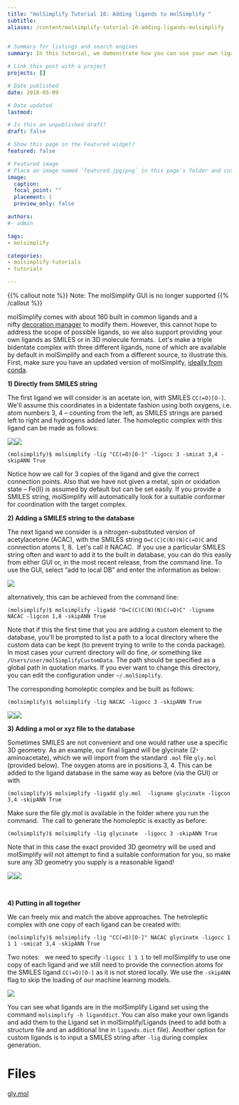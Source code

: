 ```yaml
---
title: "molSimplify Tutorial 10: Adding ligands to molSimplify "
subtitle:
aliases: /content/molsimplify-tutorial-10-adding-ligands-molsimplify
 

# Summary for listings and search engines
summary: In this tutorial, we demonstrate how you can use your own ligands in molSimplify by providing either SMILES strings or using 3D molecule formats.

# Link this post with a project
projects: []

# Date published
date: 2018-05-09

# Date updated
lastmod: 

# Is this an unpublished draft?
draft: false

# Show this page in the Featured widget?
featured: false

# Featured image
# Place an image named `featured.jpg/png` in this page's folder and customize its options here.
image:
  caption: 
  focal_point: ""
  placement: 1
  preview_only: false

authors:
#- admin

tags:
- molsimplify

categories:
- molsimplify-tutorials
- tutorials

---
```

{{% callout note %}}
Note: The molSimplify GUI is no longer supported
{{% /callout %}}

molSimplify comes with about 160 built in common ligands and a nifty [decoration manager](../2017-10-02-molsimplify-tutorial-7-easy-ligand-functionalization-molsimplify/) to modify them. However, this cannot hope to address the scope of possible ligands, so we also support providing your own ligands as SMILES or in 3D molecule formats.  Let's make a triple bidentate complex with three different ligands, none of which are available by default in molSimplify and each from a different source, to illustrate this. First, make sure you have an updated version of molSimplify, [ideally from conda](../2021-10-27-installing-molsimplify/).


**1) Directly from SMILES string**


The first ligand we will consider is an acetate ion, with SMILES `CC(=O)[O-]`. We'll assume this coordinates in a bidentate fashion using both oxygens, i.e. atom numbers 3, 4 – counting from the left, as SMILES strings are parsed left to right and hydrogens added later. The homoleptic complex with this ligand can be made as follows:


![](oac.png)![](homooac.png)


`(molsimplify)$ molsimplify -lig "CC(=O)[O-]" -ligocc 3 -smicat 3,4 -skipANN True`


Notice how we call for 3 copies of the ligand and give the correct connection points. Also that we have not given a metal, spin or oxidation state – Fe(II) is assumed by default but can be set easily. If you provide a SMILES string, molSimplify will automatically look for a suitable conformer for coordination with the target complex.


**2) Adding a SMILES string to the database**


The next ligand we consider is a nitrogen-substituted version of acetylacetone (ACAC), with the SMILES string `O=C(C)C(N)(N)C(=O)C` and connection atoms 1, 8.  Let's call it NACAC.  If you use a particular SMILES string often and want to add it to the built in database, you can do this easily from either GUI or, in the most recent release, from the command line. To use the GUI, select “add to local DB” and enter the information as below:


![](gui_0.png)


alternatively, this can be achieved from the command line:


`(molsimplify)$ molsimplify -ligadd "O=C(C)C(N)(N)C(=O)C" -ligname NACAC -ligcon 1,8 -skipANN True`


Note that if this the first time that you are adding a custom element to the database, you'll be prompted to list a path to a local directory where the custom data can be kept (to prevent trying to write to the conda package). In most cases your current directory will do fine, or something like `/Users/user/molSimplifyCustomData`. The path should be specified as a global path in quotation marks. If you ever want to change this directory, you can edit the configuration under `~/.molSimplify`.


The corresponding homoleptic complex and be built as follows:


`(molsimplify)$ molsimplify -lig NACAC -ligocc 3 -skipANN True`


![](nacac.png)![](homonacac.png)


**3) Adding a mol or xyz file to the database**


Sometimes SMILES are not convenient and one would rather use a specific 3D geometry. As an example, our final ligand will be glycinate (2-aminoacetate), which we will import from the standard `.mol` file `gly.mol` (provided below). The oxygen atoms are in positions 3, 4. This can be added to the ligand database in the same way as before (via the GUI) or with


`(molsimplify)$ molsimplify -ligadd gly.mol  -ligname glycinate -ligcon 3,4 -skipANN True`


Make sure the file gly.mol is available in the folder where you run the command.  The call to generate the homoleptic is exactly as before:


`(molsimplify)$ molsimplify -lig glycinate  -ligocc 3 -skipANN True`


Note that in this case the exact provided 3D geometry will be used and molSimplify will not attempt to find a suitable conformation for you, so make sure any 3D geometry you supply is a reasonable ligand!


![](gly.png)![](homogly.png)


 


**4) Putting in all together**


We can freely mix and match the above approaches. The hetroleptic complex with one copy of each ligand can be created with:


`(molsimplify)$ molsimplify -lig "CC(=O)[O-]" NACAC glycinate -ligocc 1 1 1 -smicat 3,4 -skipANN True`


Two notes:   we need to specify `-ligocc 1 1 1` to tell molSimplify to use one copy of each ligand and we still need to provide the connection atoms for the SMILES ligand `CC(=O)[O-]` as it is not stored locally. We use the `-skipANN` flag to skip the loading of our machine learning models.


![](hetro.png)

You can see what ligands are in the molSimplify Ligand set using the command `molsimplify -h liganddict`. You can also make your own ligands and add them to the Ligand set in molSimplify/Ligands (need to add both a structure file and an additional line in `ligands.dict` file). Another option for custom ligands is to input a SMILES string after `-lig` during complex generation. 

# Files

[gly.mol](./gly.mol)
